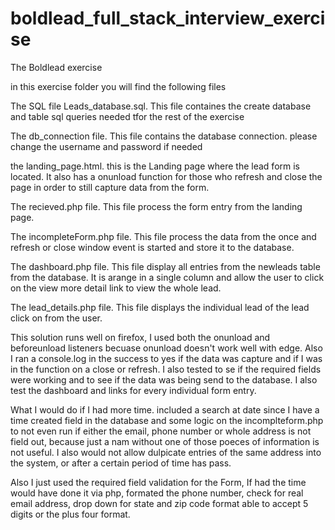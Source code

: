 # boldlead_full_stack_interview_exercise
The Boldlead exercise

in this exercise folder you will find the following files

The SQL file Leads_database.sql.  This file containes the create database and table sql queries needed tfor the rest of the exercise

The db_connection file. This file contains the database connection. please change the username and password if needed

the landing_page.html.  this is the Landing page where the lead form is located.  It also has a onunload function for those who refresh and close the page in order to still capture data from the form.

The recieved.php file.  This file process the form entry from the landing page.

The incompleteForm.php file.  This file process the data from the once and refresh or close window event is started and store it to the database.

The dashboard.php file.  This file display all entries from the newleads table from the database. It is arange in a single column and allow the user to click on the view more detail link to view the whole lead.

The lead_details.php file.  This file displays the individual lead of the lead click on from the user.


This solution runs well on firefox, I used both the onunload and beforeunload listeners becuase onunload doesn't work well with edge.  Also I ran a console.log in  the success to yes if the data was capture and if I was in the function on a close or refresh. I also tested to se if the required fields were working and to see if the data was being send to the database.  I also test the dashboard and links for every individual form entry.

What I would do if I had more time.  included a search at date since I have a time created field in the database and some logic on the incomplteform.php to not even run if either the email, phone number or whole address is not field out, because just a nam without one of those poeces of information is not useful. I also would not allow dulpicate entries of the same address into the system, or after a certain period of time has pass.

Also I just used the required field validation for the Form, If had the time would have done it via php, formated the phone number, check for real email address, drop down for state and zip code format able to accept 5 digits or the plus four format.

